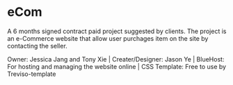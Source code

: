 # eCom
A 6 months signed contract paid project suggested by clients. The project is an e-Commerce website that allow user purchages item on the site by contacting the seller.   

Owner: Jessica Jang and Tony Xie |
Creater/Designer: Jason Ye | 
BlueHost: For hosting and managing the website online |
CSS Template: Free to use by Treviso-template
